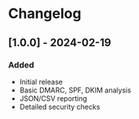 # Changelog

## [1.0.0] - 2024-02-19
### Added
- Initial release
- Basic DMARC, SPF, DKIM analysis
- JSON/CSV reporting
- Detailed security checks 